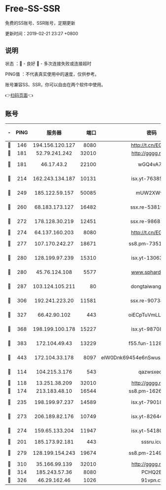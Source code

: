 # Free-SS-SSR

免费的SS账号、SSR账号，定期更新

更新时间：2019-02-21 23:27 +0800

## 说明

状态     ：🙂 - 良好 🙁 - 多次连接失败或连接超时

PING值   ：不代表真实使用中的速度，仅供参考。

账号兼容SS、SSR，你可以自由在两个软件中使用。

👉[扫码页面](https://liesauer.github.io/free-ss-ssr.github.io/)👈

## 账号

|-|PING|服务器|端口|密码|加密方式|区域|
|:----:|:----:|:-----:|-----:|:----:|:----:|:----:|
|🙂|146|194.156.120.127|8080|http://t.cn/EGJIyrl|rc4-md5|RU|
|🙂|181|52.79.241.242|32010|http://gggg.rocks|chacha20|KR|
|🙂|181|46.17.43.2|22100|wGQ4vA7D|aes-256-gcm|RU|
|🙂|214|162.243.134.187|10131|isx.yt-76385286|aes-256-cfb|US|
|🙂|249|185.122.59.157|50085|mUW2XWw8|aes-256-cfb|GB|
|🙂|260|68.183.173.127|16482|ssx.re-53819534|aes-256-cfb|US|
|🙂|272|178.128.30.219|12451|ssx.re-98681435|aes-256-cfb|SG|
|🙂|274|64.137.160.203|8080|http://t.cn/EGJIyrl|rc4-md5|CA|
|🙂|277|107.170.242.27|18671|ss8.pm-73518154|aes-256-cfb|US|
|🙂|280|128.199.97.239|15310|isx.yt-13063955|aes-256-cfb|SG|
|🙂|280|45.76.124.108|5577|www.sphard.com|aes-256-cfb|AU|
|🙂|287|103.124.105.211|80|dongtaiwang.com|aes-256-cfb|US|
|🙂|306|192.241.223.20|11581|ssx.re-90738026|aes-256-cfb|US|
|🙂|327|66.42.90.102|443|oiECpTuVmLLxk4Ts|aes-256-cfb|US|
|🙂|368|198.199.100.178|15227|isx.yt-98708558|aes-256-cfb|US|
|🙂|383|172.104.49.43|13229|f55.fun-11286035|aes-256-cfb|SG|
|🙂|443|172.104.33.178|8097|eIW0Dnk69454e6nSwuspv9DmS201tQ0D|aes-256-cfb|SG|
|🙂|114|104.215.3.176|543|qazwsxedc|aes-256-gcm|JP|
|🙂|118|13.251.38.209|32010|http://gggg.rocks|chacha20|SG|
|🙂|174|213.183.48.10|16544|ss8.pm-16263031|rc4-md5|RU|
|🙂|235|198.199.97.237|14589|isx.yt-79018658|aes-256-cfb|US|
|🙂|273|206.189.82.176|10749|isx.yt-82644423|aes-256-cfb|SG|
|🙂|274|159.65.133.204|11947|isx.yt-54180036|aes-256-cfb|SG|
|🙁|201|185.173.92.181|443|sssru.icu|rc4-md5|RU|
|🙁|279|128.199.154.243|19674|ss8.pm-21493386|aes-256-cfb|SG|
|🙁|310|35.166.99.139|32010|http://gggg.rocks|chacha20|US|
|🙁|314|185.243.57.36|8080|PCHQ2E|rc4-md5|US|
|🙁|326|46.29.162.46|1026|91vpn.cf|rc4-md5|RU|
